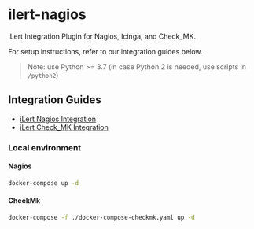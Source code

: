 # ilert-nagios

iLert Integration Plugin for Nagios, Icinga, and Check_MK.

For setup instructions, refer to our integration guides below.

> Note: use Python >= 3.7 (in case Python 2 is needed, use scripts in `/python2`)

## Integration Guides

- [iLert Nagios Integration](https://docs.ilert.com/integrations/nagios/)
- [iLert Check_MK Integration](https://docs.ilert.com/integrations/check-mk/)

### Local environment

#### Nagios

```sh
docker-compose up -d
```

#### CheckMk

```sh
docker-compose -f ./docker-compose-checkmk.yaml up -d
```

